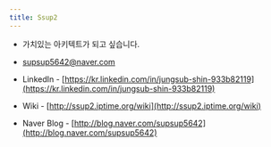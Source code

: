 ```yaml
---
title: Ssup2
---
```


* 가치있는 아키텍트가 되고 싶습니다.
* supsup5642@naver.com


* LinkedIn - [https://kr.linkedin.com/in/jungsub-shin-933b82119](https://kr.linkedin.com/in/jungsub-shin-933b82119)
* Wiki - [http://ssup2.iptime.org/wiki](http://ssup2.iptime.org/wiki)
* Naver Blog - [http://blog.naver.com/supsup5642](http://blog.naver.com/supsup5642)

